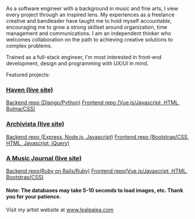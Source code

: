 As a software engineer with a background in music and fine arts, I view every project through an inspired lens. My experiences as a freelance creative and bandleader have taught me to hold myself accountable, encouraging me to grow a strong skillset around organization, time management and communications. I am an independent thinker who welcomes collaboration on the path to achieving creative solutions to complex problems.

Trained as a full-stack engineer, I'm most interested in front-end development, design and programming with UX/UI in mind. 

Featured projects: 
### [Haven (live site)](https://haven-homes.netlify.app/#/)
[Backend repo (Django/Python)](https://github.com/infiniteloom/project4-backend)
[Frontend repo (Vue.js/Javascript, HTML, Bulma/CSS)](https://github.com/infiniteloom/project4-frontend)

### [Archivista (live site)](https://archivista.netlify.app/)
[Backend repo (Express, Node.js, Javascript)](https://github.com/infiniteloom/Project-2-Backend)
[Frontend repo (Bootstrap/CSS, HTML, Javascript, jQuery)](https://github.com/infiniteloom/Project-2-Frontend)

### [A Music Journal (live site)](https://a-music-journal.netlify.app/)
[Backend repo(Ruby on Rails/Ruby)](https://github.com/infiniteloom/project-3-backend)
[Frontend repo(Vue.js/Javascript, HTML, Bootstrap/CSS)](https://github.com/infiniteloom/project-3-frontend)

#### Note: The databases may take 5-10 seconds to load images, etc. Thank you for your patience. 

Visit my artist website at www.lealealea.com




